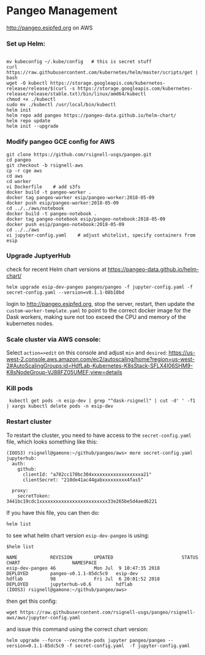 # Pangeo Management 
http://pangeo.esipfed.org on AWS

### Set up Helm:
```

mv kubeconfig ~/.kube/config   # this is secret stuff
curl https://raw.githubusercontent.com/kubernetes/helm/master/scripts/get | bash
wget -O kubectl https://storage.googleapis.com/kubernetes-release/release/$(curl -s https://storage.googleapis.com/kubernetes-release/release/stable.txt)/bin/linux/amd64/kubectl
chmod +x ./kubectl
sudo mv ./kubectl /usr/local/bin/kubectl
helm init
helm repo add pangeo https://pangeo-data.github.io/helm-chart/
helm repo update
helm init --upgrade
```

### Modify pangeo GCE config for AWS
```
git clone https://github.com/rsignell-usgs/pangeo.git
cd pangeo
git checkout -b rsignell-aws
cp -r cge aws     
cd aws
cd worker
vi Dockerfile    # add s3fs
docker build -t pangeo-worker .
docker tag pangeo-worker esip/pangeo-worker:2018-05-09
docker push esip/pangeo-worker:2018-05-09
cd ../../aws/notebook
docker build -t pangeo-notebook .
docker tag pangeo-notebook esip/pangeo-notebook:2018-05-09
docker push esip/pangeo-notebook:2018-05-09
cd ../../aws
vi jupyter-config.yaml    # adjust whitelist, specify containers from esip
```

### Upgrade JuptyerHub
check for recent Helm chart versions at https://pangeo-data.github.io/helm-chart/
```
helm upgrade esip-dev-pangeo pangeo/pangeo -f jupyter-config.yaml -f secret-config.yaml --version=v0.1.1-08b10bd
```
login to http://pangeo.esipfed.org, stop the server, restart, then update the `custom-worker-template.yaml` to point to the correct docker image for the Dask workers, making sure not too exceed the CPU and memory of the kubernetes nodes.

### Scale cluster via AWS console:

Select `action=>edit` on this console and adjust `min` and `desired`:
https://us-west-2.console.aws.amazon.com/ec2/autoscaling/home?region=us-west-2#AutoScalingGroups:id=HdfLab-Kubernetes-K8sStack-SFLX4I06SHM9-K8sNodeGroup-VJ88FZ05UMEF;view=details


### Kill pods
```
 kubectl get pods -n esip-dev | grep "^dask-rsignell" | cut -d' ' -f1 | xargs kubectl delete pods -n esip-dev
```

### Restart cluster
To restart the cluster, you need to have access to the `secret-config.yaml` file, which looks something like this:
```
(IOOS3) rsignell@gamone:~/github/pangeo/aws> more secret-config.yaml
jupyterhub:
  auth:
    github:
      clientId: "a782cc170bc304xxxxxxxxxxxxxxxxxxa21"
      clientSecret: "210de41ac44gabxxxxxxxxx4fas5"

  proxy:
    secretToken: 3441bc19cdc1xxxxxxxxxxxxxxxxxxxxxxxxx33e265be5d4aed6221
```
If you have this file, you can then do:
```
helm list 
``` 
to see what helm chart version `esip-dev-pangeo` is using:
```
$helm list

NAME            REVISION        UPDATED                         STATUS          CHART                   NAMESPACE
esip-dev-pangeo 46              Mon Jul  9 10:47:35 2018        DEPLOYED        pangeo-v0.1.1-85dc5c9   esip-dev
hdflab          98              Fri Jul  6 20:01:52 2018        DEPLOYED        jupyterhub-v0.6         hdflab
(IOOS3) rsignell@gamone:~/github/pangeo/aws>
```
then get this config:
```
wget https://raw.githubusercontent.com/rsignell-usgs/pangeo/rsignell-aws/aws/jupyter-config.yaml
```
and issue this command using the correct chart version:
```
helm upgrade --force --recreate-pods jupyter pangeo/pangeo --version=0.1.1-85dc5c9 -f secret-config.yaml  -f jupyter-config.yaml
```
